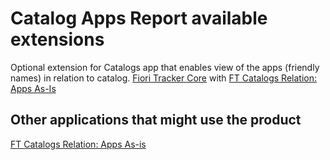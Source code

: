 # Catalog Apps Report available extensions

Optional extension for Catalogs app that enables view of the apps (friendly names) in relation to catalog.
[Fiori Tracker Core](../../core/SPS03/main.md) with [FT Catalogs Relation: Apps As-Is](../../cats-rel-apps-asis/FPS01/main.md)

## Other applications that might use the product
[FT Catalogs Relation: Apps As-is](../../cats-rel-apps-asis/FPS01/main.md)